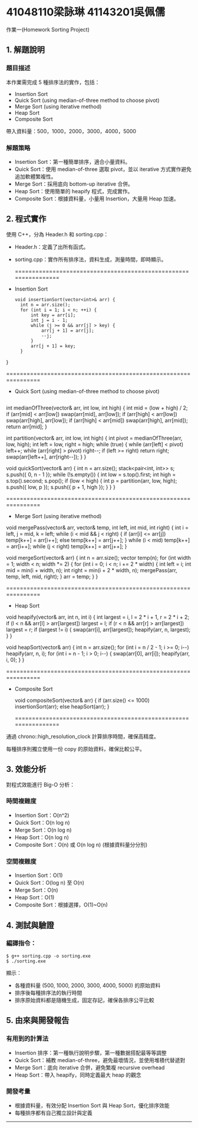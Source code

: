 # 41048110梁詠琳 41143201吳佩儒

作業一(Homework Sorting Project)

## 1. 解題說明

### 題目描述
本作業需完成 5 種排序法的實作，包括：
- Insertion Sort
- Quick Sort (using median-of-three method to choose pivot)
- Merge Sort (using iterative method)
- Heap Sort
- Composite Sort

帶入資料量：500，1000，2000，3000，4000，5000

### 解題策略
- Insertion Sort：第一種簡單排序，適合小量資料。
- Quick Sort：使用 median-of-three 選取 pivot，並以 iterative 方式實作避免追加軟體繁複性。
- Merge Sort：採用底向 bottom-up iterative 合併。
- Heap Sort：使用簡單的 heapify 程式，完成實作。
- Composite Sort：根據資料量，小量用 Insertion，大量用 Heap 加速。

## 2. 程式實作

使用 C++，分為 Header.h 和 sorting.cpp：
- Header.h：定義了出所有函式。
- sorting.cpp：實作所有排序法，資料生成，測量時間，即時顯示。
  
  ================================================================
- Insertion Sort
  ```
  void insertionSort(vector<int>& arr) {
    int n = arr.size();
    for (int i = 1; i < n; ++i) {
        int key = arr[i];
        int j = i - 1;
        while (j >= 0 && arr[j] > key) {
            arr[j + 1] = arr[j];
            --j;
        }
        arr[j + 1] = key;
    }
}


  ================================================================
  
- Quick Sort (using median-of-three method to choose pivot)
  ```
int medianOfThree(vector<int>& arr, int low, int high) {
    int mid = (low + high) / 2;
    if (arr[mid] < arr[low]) swap(arr[mid], arr[low]);
    if (arr[high] < arr[low]) swap(arr[high], arr[low]);
    if (arr[high] < arr[mid]) swap(arr[high], arr[mid]);
    return arr[mid];
}

int partition(vector<int>& arr, int low, int high) {
    int pivot = medianOfThree(arr, low, high);
    int left = low, right = high;
    while (true) {
        while (arr[left] < pivot) left++;
        while (arr[right] > pivot) right--;
        if (left >= right) return right;
        swap(arr[left++], arr[right--]);
    }
}

void quickSort(vector<int>& arr) {
    int n = arr.size();
    stack<pair<int, int>> s;
    s.push({ 0, n - 1 });
    while (!s.empty()) {
        int low = s.top().first;
        int high = s.top().second;
        s.pop();
        if (low < high) {
            int p = partition(arr, low, high);
            s.push({ low, p });
            s.push({ p + 1, high });
        }
    }
}

  
  ================================================================
  
- Merge Sort (using iterative method)
 
void mergePass(vector<int>& arr, vector<int>& temp, int left, int mid, int right) {
    int i = left, j = mid, k = left;
    while (i < mid && j < right) {
        if (arr[i] <= arr[j])
            temp[k++] = arr[i++];
        else
            temp[k++] = arr[j++];
    }
    while (i < mid) temp[k++] = arr[i++];
    while (j < right) temp[k++] = arr[j++];
}

void mergeSort(vector<int>& arr) {
    int n = arr.size();
    vector<int> temp(n);
    for (int width = 1; width < n; width *= 2) {
        for (int i = 0; i < n; i += 2 * width) {
            int left = i;
            int mid = min(i + width, n);
            int right = min(i + 2 * width, n);
            mergePass(arr, temp, left, mid, right);
        }
        arr = temp;
    }
}
 
  
  ================================================================
  
- Heap Sort

void heapify(vector<int>& arr, int n, int i) {
    int largest = i, l = 2 * i + 1, r = 2 * i + 2;
    if (l < n && arr[l] > arr[largest]) largest = l;
    if (r < n && arr[r] > arr[largest]) largest = r;
    if (largest != i) {
        swap(arr[i], arr[largest]);
        heapify(arr, n, largest);
    }
}

void heapSort(vector<int>& arr) {
    int n = arr.size();
    for (int i = n / 2 - 1; i >= 0; i--) heapify(arr, n, i);
    for (int i = n - 1; i > 0; i--) {
        swap(arr[0], arr[i]);
        heapify(arr, i, 0);
    }
}

  
  ================================================================
  
- Composite Sort

  void compositeSort(vector<int>& arr) {
    if (arr.size() <= 1000) insertionSort(arr);
    else heapSort(arr);
}

  
  ================================================================
  

通過 chrono::high_resolution_clock 計算排序時間，確保高精度。

每種排序則獨立使用一份 copy 的原始資料，確保比較公平。

## 3. 效能分析

對程式效能進行 Big-O 分析：

### 時間複雜度
- Insertion Sort：O(n^2)
- Quick Sort：O(n log n)
- Merge Sort：O(n log n)
- Heap Sort：O(n log n)
- Composite Sort：O(n) 或 O(n log n) (根據資料量分分別)

### 空間複雜度
- Insertion Sort：O(1)
- Quick Sort：O(log n) 至 O(n)
- Merge Sort：O(n)
- Heap Sort：O(1)
- Composite Sort：根據選擇，O(1)~O(n)

## 4. 測試與驗證

### 編譯指令：
```shell
$ g++ sorting.cpp -o sorting.exe
$ ./sorting.exe
```

顯示：
- 各種資料量 (500, 1000, 2000, 3000, 4000, 5000) 的原始資料
- 排序後每種排序法的執行時間
- 排序原始資料都是隨機生成，固定存記，確保各排序公平比較

## 5. 由來與開發報告

### 有用到的計算法
- Insertion 排序：第一種執行說明步驟，第一種數据搭配最等等調整
- Quick Sort：補教 median-of-three，避免最壞情況，並使用堆積代替遞對
- Merge Sort：底向 iterative 合併，避免繁複 recursive overhead
- Heap Sort：帶入 heapify，同時定義最大 heap 的觀念

### 開發考量
- 根據資料量，有效分配 Insertion Sort 與 Heap Sort，優化排序效能
- 每種排序都有自己獨立設計與定義

---
